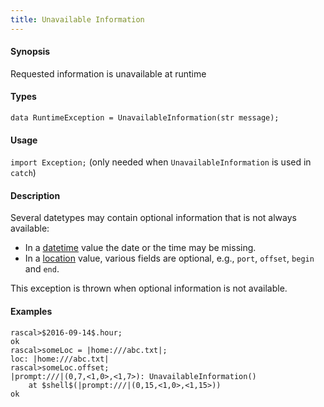 ```yaml
---
title: Unavailable Information
---
```


#### Synopsis

Requested information is unavailable at runtime


#### Types

`data RuntimeException = UnavailableInformation(str message);`
       
#### Usage

`import Exception;` (only needed when `UnavailableInformation` is used in `catch`)

#### Description

Several datetypes may contain optional information that is not always available:

* In a [datetime](/docs//Rascal/Expressions/Values/DateTime) value the date or the time may be missing.
* In a [location](/docs//Rascal/Expressions/Values/Location) value, various fields are optional, 
  e.g., `port`, `offset`, `begin` and `end`.
  
This exception is thrown when optional information is not available.

#### Examples


```rascal-shell
rascal>$2016-09-14$.hour;
ok
rascal>someLoc = |home:///abc.txt|;
loc: |home:///abc.txt|
rascal>someLoc.offset;
|prompt:///|(0,7,<1,0>,<1,7>): UnavailableInformation()
	at $shell$(|prompt:///|(0,15,<1,0>,<1,15>))
ok
```

